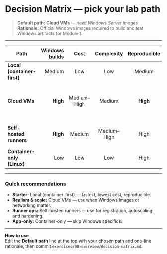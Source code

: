 # Decision Matrix — pick your lab path

> **Default path:** **Cloud VMs** — *need Windows Server images*  
> **Rationale:** Official Windows images required to build and test Windows artifacts for Module 1.

---

| Path | Windows builds | Cost | Complexity | Reproducible | Security | Best when |
|---|---:|:---:|:---:|:---:|:---:|---|
| **Local (container-first)** | Medium | Low | Low | Medium | Low | Quick demos; no cloud access |
| **Cloud VMs** | **High** | Medium–High | Medium | **High** | **High** | Realistic labs; official Windows images; networking tests |
| **Self-hosted runners** | **High** | Medium | Medium–High | High | High | Teach runner lifecycle, tagging, autoscale |
| **Container-only (Linux)** | Low | Low | Low | High | Medium | App/container-focused labs (no Windows) |

---

### Quick recommendations
- **Starter:** Local (container-first) — fastest, lowest cost, reproducible.  
- **Realism & scale:** Cloud VMs — use when Windows images or networking matter.  
- **Runner ops:** Self-hosted runners — use for registration, autoscaling, and hardening.  
- **App-only:** Container-only — skip Windows specifics.

---

**How to use**  
Edit the **Default path** line at the top with your chosen path and one-line rationale, then commit `exercises/00-overview/decision-matrix.md`.
